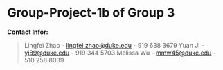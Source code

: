 # Group-Project-1b of Group 3
**Contact Infor:**
>Lingfei Zhao - lingfei.zhao@duke.edu - 919 638 3679
>Yuan Ji - yj89@duke.edu - 919 344 5703
>Melissa Wu - mmw45@duke.edu - 510 258 8039
